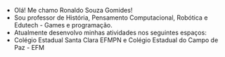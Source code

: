 - Olá! Me chamo Ronaldo Souza Gomides!
- Sou professor de História, Pensamento Computacional, Robótica e Edutech - Games e programação.
- Atualmente desenvolvo minhas atividades nos seguintes espaços:
- Colégio Estadual Santa Clara EFMPN e Colégio Estadual do Campo de Paz - EFM
<!---
ronaldogomides/ronaldogomides is a ✨ special ✨ repository because its `README.md` (this file) appears on your GitHub profile.
You can click the Preview link to take a look at your changes.
--->
